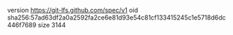 version https://git-lfs.github.com/spec/v1
oid sha256:57ad63df2a0a2592fa2ce6e81d93e54c81cf133415245c1e5718d6dc446f7689
size 3144
